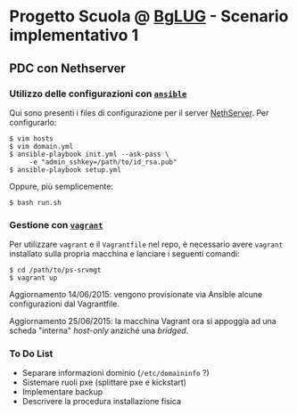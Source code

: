 # Progetto Scuola @ [BgLUG](http://bglug.it) - Scenario implementativo 1 #
## PDC con Nethserver ##


### Utilizzo delle configurazioni con [`ansible`](http://www.ansible.com) ###

Qui sono presenti i files di configurazione per il server [NethServer](http://www.nethserver.org/).
Per configurarlo:

    $ vim hosts
    $ vim domain.yml
    $ ansible-playbook init.yml --ask-pass \
         -e "admin_sshkey=/path/to/id_rsa.pub"
    $ ansible-playbook setup.yml 

Oppure, più semplicemente:

    $ bash run.sh

### Gestione con [`vagrant`](http://www.vagrantup.com) ###

Per utilizzare `vagrant` e il `Vagrantfile` nel
repo, è necessario avere `vagrant` installato sulla propria macchina e
lanciare i seguenti comandi:

    $ cd /path/to/ps-srvmgt
    $ vagrant up

Aggiornamento 14/06/2015: vengono provisionate via Ansible alcune
configurazioni dal Vagrantfile.

Aggiornamento 25/06/2015: la macchina Vagrant ora si appoggia ad una scheda
"interna" *host-only* anziché una *bridged*.

### To Do List ###

* Separare informazioni dominio (`/etc/domaininfo` ?)
* Sistemare ruoli pxe (splittare pxe e kickstart)
* Implementare backup
* Descrivere la procedura installazione fisica
